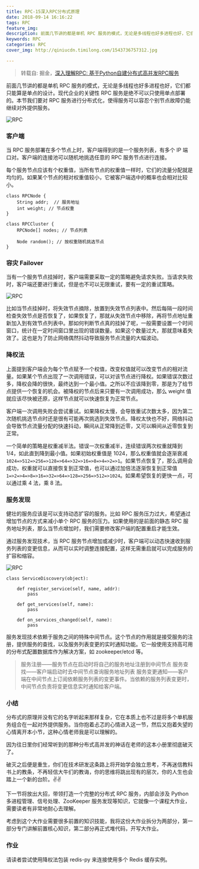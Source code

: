 ```yaml
---
title: RPC-15深入RPC分布式原理
date: 2018-09-14 16:16:22
tags: RPC
feature_img:
description: 前面几节讲的都是单机 RPC 服务的模式，无论是多线程也好多进程也好，它们都只能算是单点的设计。现代企业的关键性 RPC 服务是绝不可以只使用单点部署的。本节我们要对 RPC 服务进行分布式化，使得服务可以容忍个别节点故障仍能继续对外提供服务。
keywords: RPC
categories: RPC
cover_img: http://qiniucdn.timilong.com/1543736757312.jpg

---
```


> 转载自: 掘金，[深入理解RPC: 基于Python自建分布式高并发RPC服务](https://juejin.im/book/5af56a3c518825426642e004)

前面几节讲的都是单机 RPC 服务的模式，无论是多线程也好多进程也好，它们都只能算是单点的设计。现代企业的关键性 RPC 服务是绝不可以只使用单点部署的。本节我们要对 RPC 服务进行分布式化，使得服务可以容忍个别节点故障仍能继续对外提供服务。

![RPC](https://user-gold-cdn.xitu.io/2018/5/11/1634f9d6e0ca7032?imageView2/0/w/1280/h/960/format/webp/ignore-error/1)

### 客户端
当 RPC 服务部署在多个节点上时，客户端得到的是一个服务列表，有多个 IP 端口对。客户端的连接池可以随机地挑选任意的 RPC 服务节点进行连接。

每个服务节点应该有个权重值，当所有节点的权重值一样时，它们的流量分配就是均匀的。如果某个节点的相对权重值较小，它被客户端选中的概率也会相对比较小。
```
class RPCNode {
    String addr;  // 服务地址
    int weight; // 节点权重
}

class RPCCluster {
    RPCNode[] nodes; // 节点列表
    
    Node random(); // 按权重随机挑选节点
}
```

### 容灾 Failover
当有一个服务节点挂掉时，客户端需要采取一定的策略避免请求失败。当请求失败时，客户端还要进行重试，但是也不可以无限重试，要有一定的重试策略。

![RPC](https://user-gold-cdn.xitu.io/2018/5/11/1634f9e7c0d1cff7?imageView2/0/w/1280/h/960/format/webp/ignore-error/1)

比如当节点挂掉时，将失效节点摘除，放置到失效节点列表中。然后每隔一段时间检查失效节点是否恢复了，如果恢复了，那就从失效节点中移除，再将节点地址重新加入到有效节点列表中。那如何判断节点真的挂掉了呢，一般需要设置一个时间窗口，统计在一定时间窗口里出现的错误数量。如果这个数量过大，那就意味着失效了。这也是为了防止网络偶然抖动导致服务节点流量的大幅波动。

### 降权法
上面提到客户端会为每个节点赋予一个权值，改变权值就可以改变节点的相对流量。如果某个节点出现了一次调用错误，可以对该节点进行降权。如果错误次数过多，降权会降的很快，最终达到一个最小值。之所以不应该降到零，那是为了给节点提供一个恢复的机会。被降权的节点后来只要有一次调用成功，那么 weight 值就应该尽快被还原，这样节点就可以快速恢复为正常节点。

客户端一次调用失败会尝试重试。如果降权太慢，会导致重试次数太多，因为第二次随机挑选节点时还是很有可能再次挑选到失效节点。降权太快也不好，网络抖动会导致节点流量分配的快速抖动，瞬间从正常降到近零，又可以瞬间从近零恢复到正常。

一个简单的策略是权重减半法。错误一次权重减半，连续错误两次权重就降到 1/4，如此直到降到最小值。如果初始权重值是 1024，那么权重值就会逐渐衰减<code>1024=>512=>256=>128=>64=>32=>16=>8=>4=>2=>1</code>。如果节点恢复了，那么调用会成功，权重就可以直接恢复到正常值，也可以通过加倍法逐渐恢复到正常值<code>1=>2=>4=>8=>16=>32=>64=>128=>256=>512=>1024</code>。如果希望恢复的更快一点，可以通过乘 4 法，乘 8 法。

### 服务发现
健壮的服务应该是可以支持动态扩容的服务。比如 RPC 服务压力过大，希望通过增加节点的方式来减小单个 RPC 服务的压力。如果使用的是前面的静态 RPC 服务地址列表，那么当节点增加时，我们需要修改客户端的配置重启才能生效。

通过服务发现技术，当 RPC 服务节点增加或减少时，客户端可以动态快速收到服务列表的变更信息，从而可以实时调整连接配置，这样无需重启就可以完成服务的扩容和缩容。

![RPC](https://user-gold-cdn.xitu.io/2018/5/11/1634fa1aeaed7b55?imageView2/0/w/1280/h/960/format/webp/ignore-error/1)

```
class ServiceDiscovery(object):

    def register_service(self, name, addr):
        pass
        
    def get_services(self, name):
        pass
        
    def on_services_changed(self, name):
        pass
```

服务发现技术依赖于服务之间的特殊中间节点。这个节点的作用就是接受服务的注册，提供服务的查找，以及服务列表变更的实时通知功能。它一般使用支持高可用的分布式配置数据库作为解决方案，如 zookeeper/etcd 等。

> 服务注册——服务节点在启动时将自己的服务地址注册到中间节点
> 服务查找——客户端启动时去中间节点查询服务地址列表
> 服务变更通知——客户端在中间节点上订阅依赖服务列表的变更事件。当依赖的服务列表变更时，中间节点负责将变更信息实时通知给客户端。

### 小结
分布式的原理并没有它的名字听起来那样复杂，它在本质上也不过是将多个单机服务组合在一起对外提供服务。当你抱着忐忑的心情进入这一节，然后又抱着失望的心情离开本小节，这种心情老师我是可以理解的。

因为往日里你们经常听到的那种分布式高并发的神话在老师的这本小册里彻底破灭了。

破灭之后便是重生，你们在技术研发这条路上将开始学会独立思考，不再迷信教科书上的教条，不再轻信大牛们的教诲，你的思维将跳出现有的层次，你的人生也会踏上一个新的台阶️。✌✌

下一节将放出大招，带领打造一个完整的分布式 RPC 服务，内部会涉及 Python 多进程管理、信号处理、ZooKeeper 服务发现等知识，它就像一个课程大作业，需要读者有非常地耐心去理解。

考虑到这个大作业需要很多前置的知识技能，我将这份大作业拆分为两部分，第一部分专门讲解前置核心知识，第二部分再正式堆代码，开写大作业。

### 作业
请读者尝试使用降权法包装 redis-py 来连接使用多个 Redis 缓存实例。

